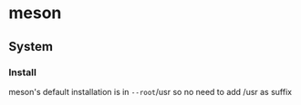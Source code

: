 # meson

## System

### Install
meson's default installation is in `--root`/usr so no need to add /usr as suffix

